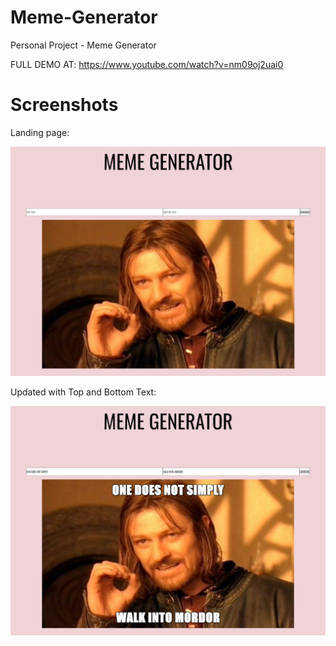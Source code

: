 # Meme-Generator
Personal Project - Meme Generator

FULL DEMO AT: https://www.youtube.com/watch?v=nm09oj2uai0

# Screenshots

Landing page:

![landing_page](Screenshots/img1.PNG)

Updated with Top and Bottom Text:

![updated_page](Screenshots/img2.PNG)
